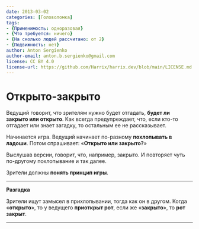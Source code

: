 ```yaml
---
date: 2013-03-02
categories: [Головоломка]
tags:
- {Применимость: одноразовая}
- {Что требуется: ничего}
- {На сколько людей рассчитано: от 2}
- {Подвижность: нет}
author: Anton Sergienko
author-email: anton.b.sergienko@gmail.com
license: CC BY 4.0
license-url: https://github.com/Harrix/harrix.dev/blob/main/LICENSE.md
---
```


# Открыто-закрыто

Ведущий говорит, что зрителям нужно будет отгадать, **будет ли закрыто или открыто**. Как всегда предупреждает, что, если кто-то отгадает или знает загадку, то остальным ее не рассказывает.

Начинается игра. Ведущий начинает по-разному **похлопывать в ладоши**. Потом спрашивает: «**Открыто или закрыто?**»

Выслушав версии, говорит, что, например, закрыто. И повторяет чуть по-другому похлопывание и так далее.

Зрители должны **понять принцип игры**.

---

**Разгадка** <!-- !details -->

Зрители ищут замысел в прихлопывании, тогда как он в другом. Когда «**открыто**», то у ведущего **приоткрыт рот**, если же «**закрыто**», то **рот закрыт**.

---
